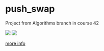 # push_swap
Project from Algorithms branch in course 42

![](https://thumbs.gfycat.com/ClutteredRaggedAttwatersprairiechicken-size_restricted.gif)
![](https://thumbs.gfycat.com/ColorfulWildAustraliankestrel-size_restricted.gif)


[more info](https://github.com/prippa/push_swap/blob/master/push_swap.en.pdf)
